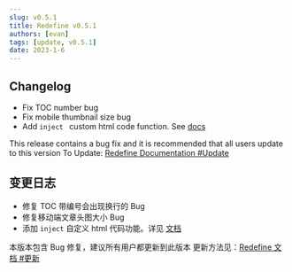 ```yaml
---
slug: v0.5.1
title: Redefine v0.5.1
authors: [evan]
tags: [update, v0.5.1]
date: 2023-1-6
---
```

## Changelog
- Fix TOC number bug
- Fix mobile thumbnail size bug
- Add `inject ` custom html code function. See [docs](https://redefine-docs.ohevan.com/docs/configuration-guide/inject)

This release contains a bug fix and it is recommended that all users update to this version
To Update: [Redefine Documentation #Update](https://redefine-docs.evanluo.top/docs/quick-start/update)


## 变更日志
- 修复 TOC 带编号会出现换行的 Bug
- 修复移动端文章头图大小 Bug
- 添加 `inject` 自定义 html 代码功能。详见 [文档](https://redefine-docs.ohevan.com/docs/configuration-guide/inject)

本版本包含 Bug 修复，建议所有用户都更新到此版本
更新方法见：[Redefine 文档 #更新](https://redefine-docs.evanluo.top/docs/quick-start/update)
